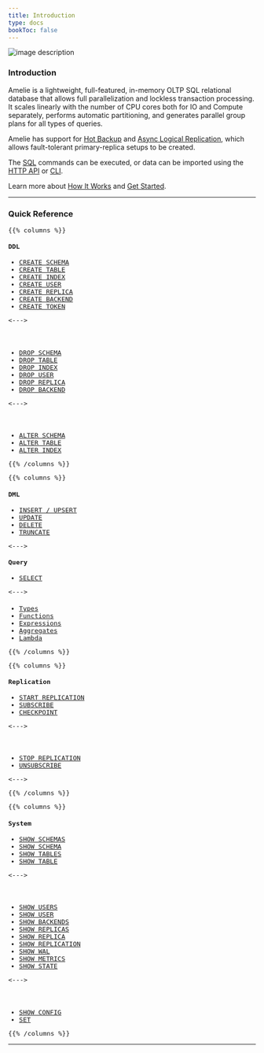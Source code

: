 ```yaml
---
title: Introduction
type: docs
bookToc: false
---
```


![image description](/docs/logo.png)

### Introduction

Amelie is a lightweight, full-featured, in-memory OLTP SQL relational database that
allows full parallelization and lockless transaction processing.
It scales linearly with the number of CPU cores both for IO and Compute separately,
performs automatic partitioning, and generates parallel group plans for
all types of queries.

Amelie has support for [Hot Backup](/docs/tutorial/backup) and [Async Logical Replication](/docs/repl/overview), which allows
fault-tolerant primary-replica setups to be created.

The [SQL](/docs/sql/overview) commands can be executed, or data can be imported using the [HTTP API](/docs/api/execute) or [CLI](/docs/tutorial/cli).

Learn more about [How It Works](/docs/compute/overview) and [Get Started](/docs/tutorial/get_started).

---

### Quick Reference

<span style="background: gray; font-size: 13px; font-family: IBM Plex Mono, monospace;">

{{% columns %}}

#### DDL

* [CREATE SCHEMA](/docs/sql/ddl/schemas/create)
* [CREATE TABLE](/docs/sql/ddl/tables/create)
* [CREATE INDEX](/docs/sql/ddl/indexes/create)
* [CREATE USER](/docs/users/create)
* [CREATE REPLICA](/docs/repl/create)
* [CREATE BACKEND](/docs/compute/create)
* [CREATE TOKEN](/docs/users/create_token)

<--->

#### &nbsp;

* [DROP SCHEMA](/docs/sql/ddl/schemas/drop)
* [DROP TABLE](/docs/sql/ddl/tables/drop)
* [DROP INDEX](/docs/sql/ddl/indexes/drop)
* [DROP USER](/docs/users/drop)
* [DROP REPLICA](/docs/repl/drop)
* [DROP BACKEND](/docs/compute/drop)

<--->

#### &nbsp;

* [ALTER SCHEMA](/docs/sql/ddl/schemas/alter)
* [ALTER TABLE](/docs/sql/ddl/tables/alter)
* [ALTER INDEX](/docs/sql/ddl/indexes/alter)

{{% /columns %}}


{{% columns %}}

#### DML


* [INSERT / UPSERT](/docs/sql/dml/insert)
* [UPDATE](/docs/sql/dml/update)
* [DELETE](/docs/sql/dml/delete)
* [TRUNCATE](/docs/sql/dml/truncate)

<--->

#### Query

* [SELECT](/docs/sql/query/select)

<--->

####

* [Types](/docs/sql/types/bool)
* [Functions](/docs/sql/functions/casting)
* [Expressions](/docs/sql/expressions/arithmetical)
* [Aggregates](/docs/sql/query/aggregates)
* [Lambda](/docs/sql/query/lambda)

{{% /columns %}}


{{% columns %}}

#### Replication

* [START REPLICATION](/docs/repl/start)
* [SUBSCRIBE](/docs/repl/subscribe)
* [CHECKPOINT](/docs/reliability/checkpoint)

<--->

#### &nbsp;

* [STOP REPLICATION](/docs/repl/stop)
* [UNSUBSCRIBE](/docs/repl/unsubscribe)

<--->

{{% /columns %}}


{{% columns %}}

#### System

* [SHOW SCHEMAS](/docs/sql/ddl/schemas/show)
* [SHOW SCHEMA](/docs/sql/ddl/schemas/show)
* [SHOW TABLES](/docs/sql/ddl/tables/show)
* [SHOW TABLE](/docs/sql/ddl/tables/show)

<--->

#### &nbsp;

* [SHOW USERS](/docs/users/show)
* [SHOW USER](/docs/users/show)
* [SHOW BACKENDS](/docs/compute/show)
* [SHOW REPLICAS](/docs/repl/show_replica)
* [SHOW REPLICA](/docs/repl/show_replica)
* [SHOW REPLICATION](/docs/repl/show)
* [SHOW WAL](/docs/reliability/show)
* [SHOW METRICS](/docs/monitoring/show)
* [SHOW STATE](/docs/monitoring/show_state)

<--->

#### &nbsp;

* [SHOW CONFIG](/docs/configuration/show)
* [SET](/docs/configuration/set)

{{% /columns %}}

</span>

---
